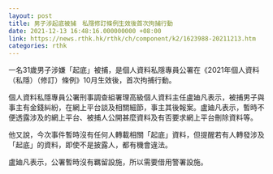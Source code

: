 ```yaml
---
layout: post
title: 男子涉起底被捕　私隱修訂條例生效後首次拘捕行動
date: 2021-12-13 16:48:16.000000000 +08:00
link: https://news.rthk.hk/rthk/ch/component/k2/1623988-20211213.htm
categories: rthk
---
```


一名31歲男子涉嫌「起底」被捕，是個人資料私隱專員公署在《2021年個人資料（私隱）（修訂）條例》10月生效後，首次拘捕行動。

個人資料私隱專員公署刑事調查組署理高級個人資料主任盧廸凡表示，被捕男子與事主有金錢糾紛，在網上平台談及相關細節，事主其後報案。盧廸凡表示，暫時不便透露涉及的網上平台、被捕人公開甚麼資料及有否要求網上平台刪除資料等。

他又說，今次事件暫時沒有任何人轉載相關「起底」資料，但提醒若有人轉發涉及「起底」的資料，即使不是披露人，都有機會違法。

盧廸凡表示，公署暫時沒有羈留設施，所以需要借用警署設施。
